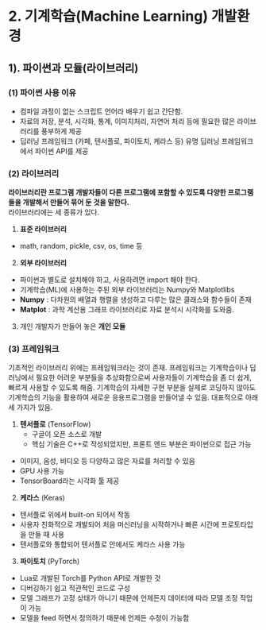 # 2. 기계학습(Machine Learning) 개발환경
## 1).  파이썬과 모듈(라이브러리)
### (1) 파이썬 사용 이유

- 컴파일 과정이 없는 스크립트 언어라 배우기 쉽고 간단함.
- 자료의 저장, 분석, 시각화, 통계, 이미지처리, 자연어 처리 등에 필요한 많은 라이브러리를 풍부하게 제공
- 딥러닝 프레임워크 (카페, 텐서플로, 파이토치, 케라스 등) 유명 딥러닝 프레임워크에서 파이썬 API를 제공

### (2) 라이브러리

**라이브러리란 프로그램 개발자들이 다른 프로그램에 포함할 수 있도록 다양한 프로그램들을 개발해서 만들어 묶어 둔 것을 말한다.**  
라이브러리에는 세 종류가 있다.

1. **표준 라이브러리**
- math, random, pickle, csv, os, time 등
2. **외부 라이브러리**
- 파이썬과 별도로 설치해야 하고, 사용하려면 import 해야 한다.
- 기계학습(ML)에 사용하는 주된 외부 라이브러리는 Numpy와 Matplotlibs
- **Numpy** : 다차원의 배열과 행렬을 생성하고 다루는 많은 클래스와 함수들이 존재
- **Matplot** : 과학 계산용 그래프 라이브러리로 자료 분석시 시각화를 도와줌.
3. 개인 개발자가 만들어 놓은 **개인 모듈**


### (3) 프레임워크

기초적인 라이브러리 위에는 프레임워크라는 것이 존재. 프레임워크는 기계학습이나 딥러닝에서 필요한 어려운 부분들을 추상화함으로써 사용자들이 기계학습을 좀 더 쉽게, 빠르게 사용할 수 있도록 해줌.
기계학습의 자세한 구현 부분을 실제로 코딩하지 않아도 기계학습의 기능을 활용하여 새로운 응용프로그램을 만들어낼 수 있음. 대표적으로 아래 세 가지가 있음.

 1. **텐서플로** (TensorFlow)
	 - 구글이 오픈 소스로 개발
	 - 핵심 기술은 C++로 작성되었지만, 프론트 엔드 부분은 파이썬으로 접근 가능
   - 이미지, 음성, 비디오 등 다양하고 많은 자료를 처리할 수 있음
   - GPU 사용 가능
   - TensorBoard라는 시각화 툴 제공

 2. **케라스** (Keras)
   - 텐서플로 위에서 built-on 되어서 작동
   - 사용자 친화적으로 개발되어 처음 머신러닝을 시작하거나 빠른 시간에 프로토타입을 만들 때 사용
   - 텐서플로와 통합되어 텐서플로 안에서도 케라스 사용 가능
   
 3. **파이토치** (PyTorch)
   - Lua로 개발된 Torch를 Python API로 개발한 것
   - 디버깅하기 쉽고 직관적인 코드로 구성
   - 모델 그래프가 고정 상태가 아니기 때문에 언제든지 데이터에 따라 모델 조정 작업이 가능
   - 모델을 feed 하면서 정의하기 때문에 언제든 수정이 가능함
